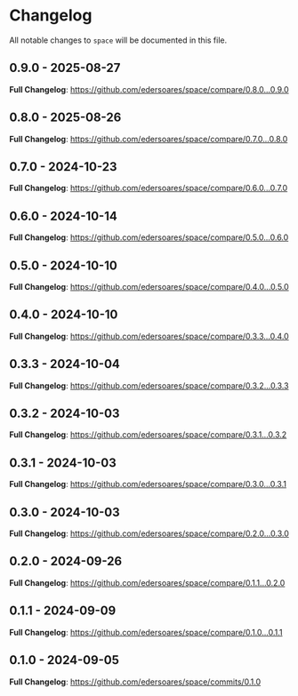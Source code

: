 # Changelog

All notable changes to `space` will be documented in this file.

## 0.9.0 - 2025-08-27

**Full Changelog**: https://github.com/edersoares/space/compare/0.8.0...0.9.0

## 0.8.0 - 2025-08-26

**Full Changelog**: https://github.com/edersoares/space/compare/0.7.0...0.8.0

## 0.7.0 - 2024-10-23

**Full Changelog**: https://github.com/edersoares/space/compare/0.6.0...0.7.0

## 0.6.0 - 2024-10-14

**Full Changelog**: https://github.com/edersoares/space/compare/0.5.0...0.6.0

## 0.5.0 - 2024-10-10

**Full Changelog**: https://github.com/edersoares/space/compare/0.4.0...0.5.0

## 0.4.0 - 2024-10-10

**Full Changelog**: https://github.com/edersoares/space/compare/0.3.3...0.4.0

## 0.3.3 - 2024-10-04

**Full Changelog**: https://github.com/edersoares/space/compare/0.3.2...0.3.3

## 0.3.2 - 2024-10-03

**Full Changelog**: https://github.com/edersoares/space/compare/0.3.1...0.3.2

## 0.3.1 - 2024-10-03

**Full Changelog**: https://github.com/edersoares/space/compare/0.3.0...0.3.1

## 0.3.0 - 2024-10-03

**Full Changelog**: https://github.com/edersoares/space/compare/0.2.0...0.3.0

## 0.2.0 - 2024-09-26

**Full Changelog**: https://github.com/edersoares/space/compare/0.1.1...0.2.0

## 0.1.1 - 2024-09-09

**Full Changelog**: https://github.com/edersoares/space/compare/0.1.0...0.1.1

## 0.1.0 - 2024-09-05

**Full Changelog**: https://github.com/edersoares/space/commits/0.1.0

